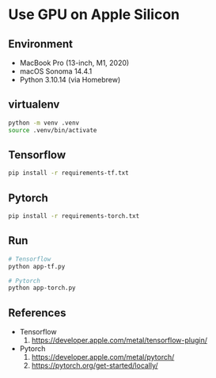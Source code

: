 # Use GPU on Apple Silicon

## Environment

* MacBook Pro (13-inch, M1, 2020)
* macOS Sonoma 14.4.1
* Python 3.10.14 (via Homebrew)

## virtualenv

```bash
python -m venv .venv
source .venv/bin/activate
```

## Tensorflow

```bash
pip install -r requirements-tf.txt
```

## Pytorch

```bash
pip install -r requirements-torch.txt
```

## Run

```bash
# Tensorflow
python app-tf.py

# Pytorch
python app-torch.py
```

## References

* Tensorflow
  1. <https://developer.apple.com/metal/tensorflow-plugin/>
* Pytorch
  1. <https://developer.apple.com/metal/pytorch/>
  2. <https://pytorch.org/get-started/locally/>
